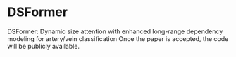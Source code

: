 # DSFormer
DSFormer: Dynamic size attention with enhanced long-range dependency modeling for artery/vein classification
Once the paper is accepted, the code will be publicly available.
